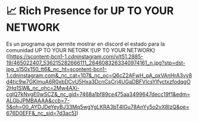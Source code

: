# 📈 Rich Presence for UP TO YOUR NETWORK
Es un programa que permite mostrar en discord el estado para la comunidad UP TO YOUR NETORK
![UP TO YOUR NETWORK] ([https://scontent-bcn1-1.cdninstagram.com/v/t51.2885-19/465022407_536215282666111_2646083263340974161_n.jpg?stp=dst-jpg_s150x150_tt6&_nc_ht=scontent-bcn1-1.cdninstagram.com&_nc_cat=107&_nc_oc=Q6cZ2AFwH_pA_oxVAnHrA3vy8d4tjc9w7GKlmuA6R0xbDCvU5Hxa3DcnCsCrj4UGaDBFVIcsYlfyctxzfodqgO2Hq1SW&_nc_ohc=2Mw4AXi-cgIQ7kNvgE0wSCZ&_nc_gid=7468a1bf89ce475aa3499647decc19f1&edm=ALGbJPMBAAAA&ccb=7-5&oh=00_AYDJDeYeyBJ33Mq5wgYgLKRA3bT4IGu78AnYy5o2vX8IzQ&oe=676D0EFF&_nc_sid=7d3ac5])
